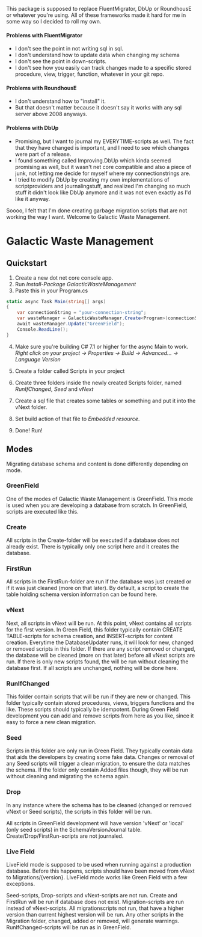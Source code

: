 This package is supposed to replace FluentMigrator, DbUp or RoundhousE or whatever you're using. All of these frameworks made it hard for me in some way so I decided to roll my own. 

#### Problems with FluentMigrator
* I don't see the point in not writing sql in sql.
* I don't understand how to update data when changing my schema
* I don't see the point in down-scripts.
* I don't see how you easily can track changes made to a specific stored procedure, view, trigger, function, whatever in your git repo.

#### Problems with RoundhousE
* I don't understand how to "install" it. 
* But that doesn't matter because it doesn't say it works with any sql server above 2008 anyways.

#### Problems with DbUp
* Promising, but I want to journal my EVERYTIME-scripts as well. The fact that they have changed is important, and I need to see which changes were part of a release.
* I found something called Improving.DbUp which kinda seemed promising as well, but it wasn't net core compatible and also a piece of junk, not letting me decide for myself where my connectionstrings are.
* I tried to modify DbUp by creating my own implementations of scriptproviders and journalingstuff, and realized I'm changing so much stuff it didn't look like DbUp anymore and it was not even exactly as I'd like it anyway.

Soooo, I felt that I'm done creating garbage migration scripts that are not working the way I want. Welcome to Galactic Waste Management.

# Galactic Waste Management

## Quickstart
1. Create a new dot net core console app. 
2. Run *Install-Package GalacticWasteManagement*
3. Paste this in your Program.cs
```csharp
static async Task Main(string[] args)
{
    var connectionString = "your-connection-string";
    var wasteManager = GalacticWasteManager.Create<Program>(connectionString);
    await wasteManager.Update("GreenField");
    Console.ReadLine();
}
```
4. Make sure you're building C# 7.1 or higher for the async Main to work. *Right click on your project -> Properties -> Build -> Advanced... -> Language Version* 

5. Create a folder called Scripts in your project
6. Create three folders inside the newly created Scripts folder, named *RunIfChanged*, *Seed* and *vNext*
7. Create a sql file that creates some tables or something and put it into the vNext folder.
8. Set build action of that file to *Embedded resource*.
9. Done! Run!

## Modes
Migrating database schema and content is done differently depending on mode.

### GreenField

One of the modes of Galactic Waste Management is GreenField. This mode is used when you are developing a database from scratch.
In GreenField, scripts are executed like this.

### Create
All scripts in the Create-folder will be executed if a database does not already exist. There is typically only one script here and it creates the database.

### FirstRun
All scripts in the FirstRun-folder are run if the database was just created or if it was just cleaned (more on that later).
By default, a script to create the table holding schema version information can be found here.

### vNext
Next, all scripts in vNext will be run. At this point, vNext contains all scripts for the first version. In Green Field, this folder typically contain CREATE TABLE-scripts for schema creation, and INSERT-scripts for content creation.
Everytime the DatabaseUpdater runs, it will look for new, changed or removed scripts in this folder. If there are any script removed or changed, the database will be cleaned (more on that later) before all vNext scripts are run.
If there is only new scripts found, the will be run without cleaning the database first. If all scripts are unchanged, nothing will be done here.

### RunIfChanged
This folder contain scripts that will be run if they are new or changed. This folder typically contain stored procedures, views, triggers functions and the like. These scripts should typically be idempotent.
During Green Field development you can add and remove scripts from here as you like, since it easy to force a new clean migration.

### Seed
Scripts in this folder are only run in Green Field. They typically contain data that aids the developers by creating some fake data.
Changes or removal of any Seed scripts will trigger a clean migration, to ensure the data matches the schema. 
If the folder only contain Added files though, they will be run without cleaning and migrating the schema again.

### Drop
In any instance where the schema has to be cleaned (changed or removed vNext or Seed scripts), the scripts in this folder will be run.


All scripts in GreenField development will have version 'vNext' or 'local' (only seed scripts) in the SchemaVersionJournal table.
Create/Drop/FirstRun-scripts are not journaled.

### Live Field

LiveField mode is supposed to be used when running against a production database. Before this happens, scripts should have been moved from vNext to Migrations/{version}.
LiveField mode works like Green Field with a few exceptions.

Seed-scripts, Drop-scripts and vNext-scripts are not run.
Create and FirstRun will be run if database does not exist.
Migration-scripts are run instead of vNext-scripts. All migrationscripts not run, that have a higher version than current highest version will be run. 
Any other scripts in the Migration folder, changed, added or removed, will generate warnings.
RunIfChanged-scripts will be run as in GreenField.
